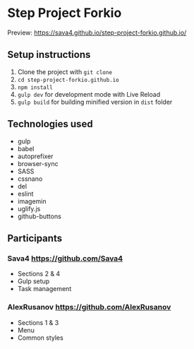 # Step Project Forkio

Preview: https://sava4.github.io/step-project-forkio.github.io/

## Setup instructions

1. Clone the project with `git clone`
2. `cd step-project-forkio.github.io`
3. `npm install`
4. `gulp dev` for development mode with Live Reload
5. `gulp build` for building minified version in `dist` folder

## Technologies used
* gulp 
* babel
* autoprefixer
* browser-sync
* SASS
* cssnano
* del
* eslint
* imagemin
* uglify.js
* github-buttons

## Participants

### Sava4 https://github.com/Sava4
* Sections 2 & 4
* Gulp setup
* Task management
### AlexRusanov https://github.com/AlexRusanov
* Sections 1 & 3
* Menu
* Common styles
